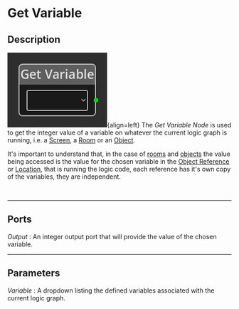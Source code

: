 
# Get Variable


## Description

![Get Variable Node](../../assets/nodes/get_node.png){align=left} The *Get
Variable Node* is used to get the integer value of a variable on whatever the
current logic graph is running, i.e. a
[Screen](../../introduction/terminology.md#screens), a
[Room](../../introduction/terminology.md#rooms) or an
[Object](../../introduction/terminology.md#objects).

It's important to understand that, in the case of
[rooms](../../introduction/terminology.md#rooms) and
[objects](../../introduction/terminology.md#objects) the value being accessed
is the value for the chosen variable in the [Object
Reference](../../introduction/terminology.md#objects) or
[Location](../../introduction/terminology.md#locations), that is running the logic
code, each reference has it's own copy of the variables, they are independent.


<br style="clear:left"/>
  
-------

## Ports

*Output* 
: An integer output port that will provide the value of the chosen variable.


-------

## Parameters

*Variable*
: A dropdown listing the defined variables associated with the current logic graph.

